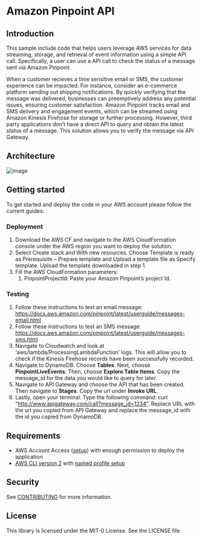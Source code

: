 # Amazon Pinpoint API

## Introduction

This sample include code that helps users leverage AWS services for data streaming, storage, and retrieval of event information using a simple API call. Specifically, a user can use a API call to check the status of a message sent via Amazon Pinpoint. 

When a customer recieves a time sensitive email or SMS, the customer experience can be impacted. For instance, consider an e-commerce platform sending out shipping notifications. By quickly verifying that the message was delivered, businesses can preemptively address any potential issues, ensuring customer satisfaction. Amazon Pinpoint tracks email and SMS delivery and engagement events, which can be streamed using Amazon Kinesis Firehose for storage or further processing. However, third party applications don’t have a direct API to query and obtain the latest status of a message. This solution allows you to verify the message via API Gateway. 


## Architecture

![image](https://github.com/aws-samples/pinpoint-api-blog/assets/88910408/f16e7cd9-5765-4742-8057-1aa2dcd52fbf)

## Getting started

To get started and deploy the code in your AWS account please follow the current guides:

### Deployment


1. Download the AWS CF and navigate to the AWS CloudFormation console under the AWS region you want to deploy the solution.
2. Select Create stack and With new resources. Choose Template is ready as Prerequisite – Prepare template and Upload a template file as Specify template. Upload the template downloaded in step 1.
3. Fill the AWS CloudFormation parameters:
    1. PinpointProjectId: Paste your Amazon Pinpoint’s project Id.

### Testing

1. Follow these instructions to test an email message: https://docs.aws.amazon.com/pinpoint/latest/userguide/messages-email.html
2. Follow these instructions to test an SMS message: https://docs.aws.amazon.com/pinpoint/latest/userguide/messages-sms.html
3. Navigate to Cloudwatch and look at ‘aws/lambda/ProcessingLambdaFunction’ logs. This will allow you to check if the Kinesis Firehose records have been successfully recorded.
4. Navigate to DynamoDB. Choose **Tables**. Next, choose **PinpointLiveEvents**. Then, choose **Explore Table Items**. Copy the message_id for the data you would like to query for later.
5. Navigate to API Gateway and choose the API that has been created. Then navigate to **Stages**. Copy the url under **Invoke URL**.
6. Lastly, open your terminal. Type the following command: curl “http://www.apigateway.com/call?message_id=1234”. Replace URL with the url you copied from API Gateway and replace the message_id with the id you copied from DynamoDB. 

## Requirements

- AWS Account Access ([setup](https://aws.amazon.com/premiumsupport/knowledge-center/create-and-activate-aws-account/)) with enough permission to deploy the application
- [AWS CLI version 2](https://docs.aws.amazon.com/cli/latest/userguide/getting-started-install.html) with [named profile setup](https://docs.aws.amazon.com/cli/latest/userguide/cli-configure-profiles.html)

## Security

See [CONTRIBUTING](CONTRIBUTING.md#security-issue-notifications) for more information.

## License

This library is licensed under the MIT-0 License. See the LICENSE file.
